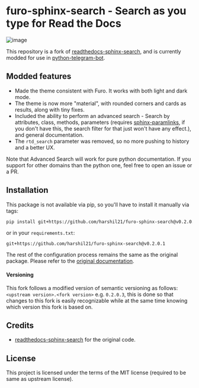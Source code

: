 furo-sphinx-search - Search as you type for Read the Docs
=========================================================

![image](https://user-images.githubusercontent.com/37377066/189539883-f3b24751-8447-42a5-9d30-757183101234.png)


This repository is a fork of [readthedocs-sphinx-search](https://github.com/readthedocs/readthedocs-sphinx-search), and is currently modded for use in [python-telegram-bot](https://github.com/python-telegram-bot/python-telegram-bot).

Modded features
---------------

- Made the theme consistent with Furo. It works with both light and dark mode.
- The theme is now more "material", with rounded corners and cards as results, along with tiny fixes.
- Included the ability to perform an advanced search - Search by attributes, class, methods,
  parameters (requires [sphinx-paramlinks](https://github.com/sqlalchemyorg/sphinx-paramlinks), if
  you don't have this, the search filter for that just won't have any effect.),
  and general documentation.
- The `rtd_search` parameter was removed, so no more pushing to history and a better UX.

Note that Advanced Search will work for pure python documentation. If you support for other domains
than the python one, feel free to open an issue or a PR.

Installation
------------

This package is not available via pip, so you'll have to install it manually via tags:

``` bash
pip install git+https://github.com/harshil21/furo-sphinx-search@v0.2.0.1
```

or in your ``requirements.txt``:

``` code
git+https://github.com/harshil21/furo-sphinx-search@v0.2.0.1
```


The rest of the configuration process remains the same as the original package. Please refer to the
[original documentation](https://readthedocs-sphinx-search.readthedocs.io/).

#### Versioning

This fork follows a modified version of semantic versioning as follows: `<upstream version>.<fork version>` e.g. `0.2.0.3`, this is done so that changes to this fork is easily recognizable while at the same time knowing which version this fork is based on.


Credits
-------

- [readthedocs-sphinx-search](https://github.com/readthedocs/readthedocs-sphinx-search) for the
  original code.

License
-------

This project is licensed under the terms of the MIT license (required to be same as upstream license).

